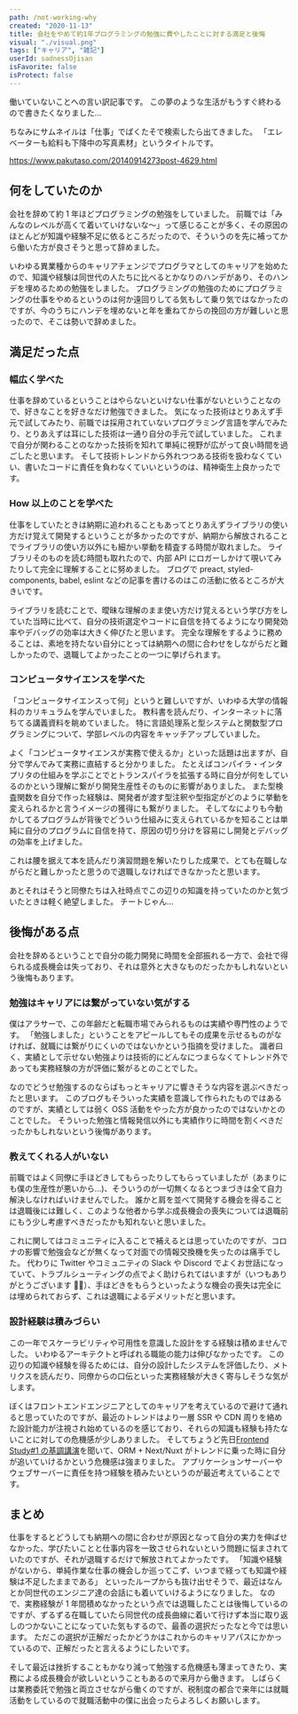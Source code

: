 ```yaml
---
path: /not-working-why
created: "2020-11-13"
title: 会社をやめて約1年プログラミングの勉強に費やしたことに対する満足と後悔
visual: "./visual.png"
tags: ["キャリア", "雑記"]
userId: sadnessOjisan
isFavorite: false
isProtect: false
---
```


働いていないことへの言い訳記事です。
この夢のような生活がもうすぐ終わるので書きたくなりました...

ちなみにサムネイルは「仕事」でぱくたそで検索したら出てきました。
「エレベーターも給料も下降中の写真素材」というタイトルです。

https://www.pakutaso.com/20140914273post-4629.html

## 何をしていたのか

会社を辞めて約 1 年ほどプログラミングの勉強をしていました。
前職では「みんなのレベルが高くて着いていけないな〜」って感じることが多く、その原因のほとんどが知識や経験不足に依るところだったので、そういうのを先に補ってから働いた方が良さそうと思って辞めました。

いわゆる異業種からのキャリアチェンジでプログラマとしてのキャリアを始めたので、知識や経験は同世代の人たちに比べるとかなりのハンデがあり、そのハンデを埋めるための勉強をしました。
プログラミングの勉強のためにプログラミングの仕事をやめるというのは何か遠回りしてる気もして乗り気ではなかったのですが、今のうちにハンデを埋めないと年を重ねてからの挽回の方が難しいと思ったので、そこは勢いで辞めました。

## 満足だった点

### 幅広く学べた

仕事を辞めているということはやらないといけない仕事がないということなので、好きなことを好きなだけ勉強できました。
気になった技術はとりあえず手元で試してみたり、前職では採用されていないプログラミング言語を学んでみたり、とりあえずは耳にした技術は一通り自分の手元で試していました。
これまで自分が関わることのなかった技術を知れて単純に視野が広がって良い時間を過ごしたと思います。
そして技術トレンドから外れつつある技術を扱わなくていい、書いたコードに責任を負わなくていいというのは、精神衛生上良かったです。

### How 以上のことを学べた

仕事をしていたときは納期に追われることもあってとりあえずライブラリの使い方だけ覚えて開発するということが多かったのですが、納期から解放されることでライブラリの使い方以外にも細かい挙動を精査する時間が取れました。
ライブラリそのものを読む時間も取れたので、内部 API にロガーしかけて覗いてみたりして完全に理解することに努めました。
ブログで preact, styled-components, babel, eslint などの記事を書けるのはこの活動に依るところが大きいです。

ライブラリを読むことで、曖昧な理解のまま使い方だけ覚えるという学び方をしていた当時に比べて、自分の技術選定やコードに自信を持てるようになり開発効率やデバッグの効率は大きく伸びたと思います。
完全な理解をするように務めることは、素地を持たない自分にとっては納期への間に合わせをしながらだと難しかったので、退職してよかったことの一つに挙げられます。

### コンピュータサイエンスを学べた

「コンピュータサイエンスって何」というと難しいですが、いわゆる大学の情報科のカリキュラムを学んでいました。
教科書を読んだり、インターネットに落ちてる講義資料を眺めていました。
特に言語処理系と型システムと関数型プログラミングについて、学部レベルの内容をキャッチアップしていました。

よく「コンピュータサイエンスが実務で使えるか」といった話題は出ますが、自分で学んでみて実務に直結すると分かりました。
たとえばコンパイラ・インタプリタの仕組みを学ぶことでとトランスパイラを拡張する時に自分が何をしているのかという理解に繋がり開発生産性そのものに影響がありました。
また型検査関数を自分で作った経験は、開発者が渡す型注釈や型指定がどのように挙動を変えられるかと言うイメージの獲得にも繋がりました。
そしてなによりも今動かしてるプログラムが背後でどういう仕組みに支えられているかを知ることは単純に自分のプログラムに自信を持て、原因の切り分けを容易にし開発とデバッグの効率を上げました。

これは腰を据えて本を読んだり演習問題を解いたりした成果で、とても在職しながらだと難しかったと思うので退職しなければできなかったと思います。

あとそれはそうと同僚たちは入社時点でこの辺りの知識を持っていたのかと気づいたときは軽く絶望しました。
チートじゃん...

## 後悔がある点

会社を辞めるということで自分の能力開発に時間を全部振れる一方で、会社で得られる成長機会は失っており、それは意外と大きなものだったかもしれないという後悔もあります。

### 勉強はキャリアには繋がっていない気がする

僕はアラサーで、この年齢だと転職市場でみられるものは実績や専門性のようです。
「勉強しました」ということをアピールしてもその成果を示せるものがなければ、就職には繋がりにくいのではないかという指摘を受けました。
識者曰く、実績として示せない勉強よりは技術的にどんなにつまらなくてトレンド外であっても実務経験の方が評価に繋がるとのことでした。

なのでどうせ勉強するのならばもっとキャリアに響きそうな内容を選ぶべきだったと思います。
このブログもそういった実績を意識して作られたものではあるのですが、実績としては弱く OSS 活動をやった方が良かったのではないかとのことでした。
そういった勉強と情報発信以外にも実績作りに時間を割くべきだったかもしれないという後悔があります。

### 教えてくれる人がいない

前職ではよく同僚に手ほどきしてもらったりしてもらっていましたが（あまりにも僕の生産性が悪いから...)、そういうのが一切無くなるとつまづきは全て自力解決しなければいけませんでした。
誰かと肩を並べて開発する機会を得ることは退職後には難しく、このような他者から学ぶ成長機会の喪失については退職前にもう少し考慮すべきだったかも知れないと思いました。

これに関してはコミュニティに入ることで補えるとは思っていたのですが、コロナの影響で勉強会などが無くなって対面での情報交換機を失ったのは痛手でした。
代わりに Twitter やコミュニティの Slack や Discord でよくお世話になっていて、トラブルシューティングの点でよく助けられてはいますが（いつもありがとうございます 🙇‍♀️）、手ほどきをもらうといったような機会の喪失は完全には埋められておらず、これは退職によるデメリットだと思います。

### 設計経験は積みづらい

この一年でスケーラビリティや可用性を意識した設計をする経験は積めませんでした。
いわゆるアーキテクトと呼ばれる職能の能力は伸びなかったです。
この辺りの知識や経験を得るためには、自分の設計したシステムを評価したり、メトリクスを読んだり、同僚からの口伝といった実務経験が大きく寄与しそうな気がします。

ぼくはフロントエンドエンジニアとしてのキャリアを考えているので避けて通れると思っていたのですが、最近のトレンドはより一層 SSR や CDN 周りを絡めた設計能力が注視され始めているのを感じており、それらの知識も経験も持たないことに対しての危機感が少しありました。
そしてちょうど先日[Frontend Study#1 の基調講演](https://zenn.dev/mizchi/articles/c638f1b3b0cd239d3eea)を聞いて、ORM + Next/Nuxt がトレンドに乗った時に自分が追いていけるかという危機感は強まりました。
アプリケーションサーバーやウェブサーバーに責任を持つ経験を積みたいというのが最近考えていることです。

## まとめ

仕事をするとどうしても納期への間に合わせが原因となって自分の実力を伸ばせなかった、学びたいことと仕事内容を一致させられないという問題に悩まされていたのですが、それが退職するだけで解放されてよかったです。
「知識や経験がないから、単純作業な仕事の機会しか巡ってこず、いつまで経っても知識や経験は不足したままである」 といったループからも抜け出せそうで、最近はなんとか同世代のエンジニア達の会話にも着いていけるようになりました。
なので、実務経験が 1 年間積めなかったという点では退職したことは後悔しているのですが、ずるずる在職していたら同世代の成長曲線に着いて行けず本当に取り返しのつかないことになっていた気もするので、最善の選択だったなと今では思います。
ただこの選択が正解だったかどうかはこれからのキャリアパスにかかっているので、正解だったと言えるようにしたいです。

そして最近は挫折することもかなり減って勉強する危機感も薄まってきたり、実務による成長機会が欲しいということもあるので来月から働きます。
しばらくは業務委託で勉強と両立させながら働くのですが、税制度の都合で来年には就職活動をしているので就職活動中の僕に出会ったらよろしくお願いします。
